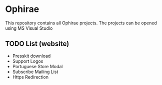# Ophirae

This repository contains all Ophirae projects.
The projects can be opened using MS Visual Studio

## TODO List (website)

* Presskit download
* Support Logos
* Portuguese Store Modal
* Subscribe Mailing List
* Https Redirection